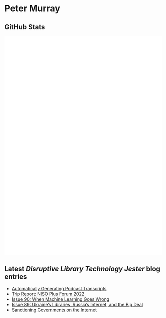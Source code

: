 # Peter Murray

## GitHub Stats
![Metrics](/github-metrics.svg)


## Latest _Disruptive Library Technology Jester_ blog entries
<!-- BLOG-POST-LIST:START -->
- [Automatically Generating Podcast Transcripts](https://dltj.org/article/generating-podcast-transcripts/)
- [Trip Report: NISO Plus Forum 2022](https://dltj.org/article/niso-plus-forum-2022/)
- [Issue 90: When Machine Learning Goes Wrong](https://dltj.org/article/issue-90-when-ml-goes-wrong/)
- [Issue 89: Ukraine’s Libraries, Russia’s Internet, and the Big Deal](https://dltj.org/article/issue-89-ukraine-libraries-russia-internet/)
- [Sanctioning Governments on the Internet](https://dltj.org/article/internet-sanctions/)
<!-- BLOG-POST-LIST:END -->


[LinkedIn]: https://www.linkedin.com/in/datagazetteer "LinkedIn"
[Twitter]: https://twitter.com/DataG "Twitter"
[blog]: https://dltj.org/ "Blog"
